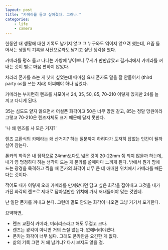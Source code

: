 ```yaml
---
layout: post
title: "카메라를 들고 싶어졌다. 그러나."
categories:
    - life
    - camera
---
```


한동안 내 생활에 대한 기록도 남기지 않고 그 누구와도 엮이지 않으려 했는데, 요즘 들어서는 생활의 기록을 사진으로라도 남기고 싶단 생각을 했다. 

카메라를 평소 들고 다니는 가방에 넣어보니 무게가 만만찮았고 길거리에서 카메라를 꺼내는 것이 별로 마음 편하지 않았다.

차라리 폰카를 쓰는 게 낫지 싶었는데 때마침 요새 폰카도 말을 잘 안들어서 (third party os를 쓰는 지라) 어찌해야 하나 싶었다.

카메라는 부지런히 렌즈를 사모아서 24, 35, 50, 85, 70-210 이렇게 있지만 24를 늘 끼고 다니게 된다.

35는 심도도 얕지 않으면서 어설픈 화각이고 50은 너무 망원 같고, 85는 정말 망원이라 그렇고 70-210은 렌즈자체도 크기 때문에 달지 못한다.

'나 왜 렌즈를 사 모은 거지?'

렌즈 교환식의 카메라는 왜 산거지? 하는 질문까지 하려다가 도저히 답없는 인간이 될까 싶어 참는다.

폰카의 화각은 내 짐작으로 24mm보다도 넓은 것이 20-22mm 쯤 되지 않을까 하는데, 내가 영 멍청하다 하는 생각이 드는 게 폰카를 쓸때마다 느끼게 된다. 밖에서 뭔가 맘에 드는 광경을 목격하고 찍을 때 폰카의 화각이 너무 큰 데 애매한 위치에서 카메라를 빼든다는 것이다. 

적어도 내가 이렇게 오래 카메라를 만져왔다면 담고 싶은 화각을 잡아내고 그것을 내가 가진 화각의 렌즈로 제대로 담아낼만한 위치에 가서 꺼내들어야 맞는 것인데. 

난 일단 폰카를 꺼내고 본다. 그런데 말도 안되는 화각이 나오면 그냥 거기서 포기한다. 

요약하면,

- 렌즈 교환식 카메라, 미러리스라고 해도 무겁고 크다.
- 렌즈는 광각이 아니면 거의 쓰질 않는다. 없에버려야겠다.
- 폰카는 화각이 너무 넓다. 그래도 폰카만큼 요긴한 게 없다.
- 삶의 기록 그런 거 왜 남기냐? 다시 보지도 않을 걸.

